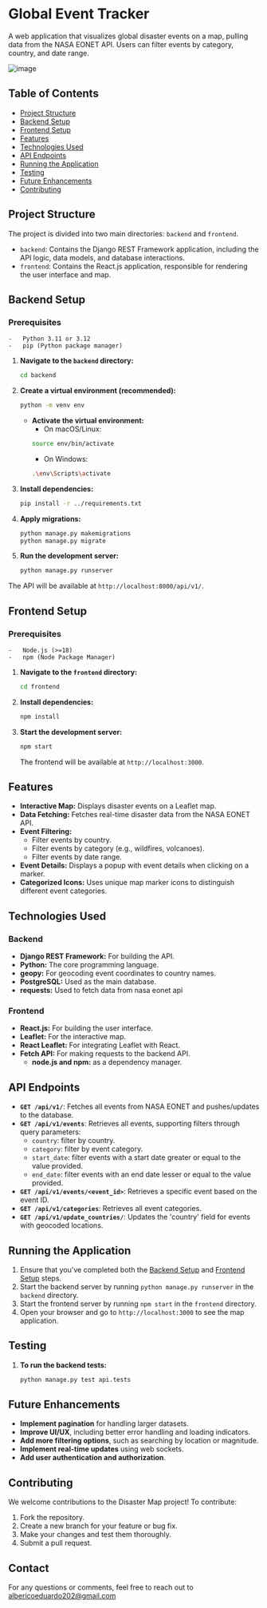 # Global Event Tracker
A web application that visualizes global disaster events on a map, pulling data from the NASA EONET API. Users can filter events by category, country, and date range.

![image](https://github.com/user-attachments/assets/5b91f7e4-33db-4fed-8ba8-861f5800c20d)

## Table of Contents

- [Project Structure](#project-structure)
- [Backend Setup](#backend-setup)
- [Frontend Setup](#frontend-setup)
- [Features](#features)
- [Technologies Used](#technologies-used)
- [API Endpoints](#api-endpoints)
- [Running the Application](#running-the-application)
- [Testing](#testing)
- [Future Enhancements](#future-enhancements)
- [Contributing](#contributing)

## Project Structure

The project is divided into two main directories: `backend` and `frontend`.
-   `backend`: Contains the Django REST Framework application, including the API logic, data models, and database interactions.
-   `frontend`: Contains the React.js application, responsible for rendering the user interface and map.

## Backend Setup

### Prerequisites
    -   Python 3.11 or 3.12
    -   pip (Python package manager)

1.  **Navigate to the `backend` directory:**
    ```bash
    cd backend
    ```

2.  **Create a virtual environment (recommended):**
    ```bash
    python -m venv env
    ```
    -   **Activate the virtual environment:**
        -   On macOS/Linux:
          ```bash
          source env/bin/activate
          ```
        -   On Windows:
          ```bash
          .\env\Scripts\activate
          ```

3.  **Install dependencies:**
    ```bash
    pip install -r ../requirements.txt
    ```

4.  **Apply migrations:**
    ```bash
    python manage.py makemigrations
    python manage.py migrate
    ```

5. **Run the development server:**
    ```bash
    python manage.py runserver
    ```

The API will be available at `http://localhost:8000/api/v1/`.

## Frontend Setup

### Prerequisites
    -   Node.js (>=18)
    -   npm (Node Package Manager)

1.  **Navigate to the `frontend` directory:**
    ```bash
    cd frontend
    ```

2.  **Install dependencies:**
    ```bash
    npm install
    ```

3.  **Start the development server:**
    ```bash
    npm start
    ```
    The frontend will be available at `http://localhost:3000`.

## Features

-   **Interactive Map:** Displays disaster events on a Leaflet map.
-   **Data Fetching:** Fetches real-time disaster data from the NASA EONET API.
-   **Event Filtering:**
    -   Filter events by country.
    -   Filter events by category (e.g., wildfires, volcanoes).
    -   Filter events by date range.
-   **Event Details:** Displays a popup with event details when clicking on a marker.
-   **Categorized Icons:** Uses unique map marker icons to distinguish different event categories.

## Technologies Used

### Backend

-   **Django REST Framework:** For building the API.
-   **Python:** The core programming language.
-   **geopy:** For geocoding event coordinates to country names.
-   **PostgreSQL:** Used as the main database.
-    **requests:** Used to fetch data from nasa eonet api

### Frontend

-   **React.js:** For building the user interface.
-   **Leaflet:** For the interactive map.
-   **React Leaflet:** For integrating Leaflet with React.
-   **Fetch API:** For making requests to the backend API.
    -   **node.js and npm:** as a dependency manager.

## API Endpoints

-   **`GET /api/v1/`**: Fetches all events from NASA EONET and pushes/updates to the database.
-   **`GET /api/v1/events`**: Retrieves all events, supporting filters through query parameters:
    -   `country`: filter by country.
    -   `category`: filter by event category.
    -   `start_date`: filter events with a start date greater or equal to the value provided.
    -   `end_date`: filter events with an end date lesser or equal to the value provided.
-   **`GET /api/v1/events/<event_id>`**: Retrieves a specific event based on the event ID.
-  **`GET /api/v1/categories`**: Retrieves all event categories.
-   **`GET /api/v1/update_countries/`**: Updates the 'country' field for events with geocoded locations.

## Running the Application

1.  Ensure that you've completed both the [Backend Setup](#backend-setup) and [Frontend Setup](#frontend-setup) steps.
2.  Start the backend server by running `python manage.py runserver` in the `backend` directory.
3.  Start the frontend server by running `npm start` in the `frontend` directory.
4.  Open your browser and go to `http://localhost:3000` to see the map application.

## Testing
1. **To run the backend tests:**
    ```bash
    python manage.py test api.tests
    ```

## Future Enhancements

-   **Implement pagination** for handling larger datasets.
-   **Improve UI/UX**, including better error handling and loading indicators.
-   **Add more filtering options**, such as searching by location or magnitude.
-   **Implement real-time updates** using web sockets.
-   **Add user authentication and authorization**.

## Contributing

We welcome contributions to the Disaster Map project! To contribute:

1.  Fork the repository.
2.  Create a new branch for your feature or bug fix.
3.  Make your changes and test them thoroughly.
4.  Submit a pull request.

## Contact
For any questions or comments, feel free to reach out to albericoeduardo202@gmail.com
